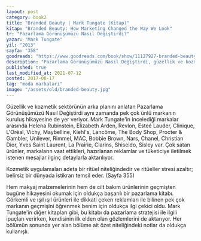 ```yaml
---
layout: post  
category: book2  
title: "Branded Beauty | Mark Tungate (Kitap)"  
kitap: "Branded Beauty: How Marketing Changed the Way We Look"  
tr: "Pazarlama Görünüşümüzü Nasıl Değiştirdi?"  
yazar: "Mark Tungate"  
yil: "2013"  
sayfa: "358"  
goodreads: "https://www.goodreads.com/book/show/11127927-branded-beauty"
description: "Pazarlama Görünüşümüzü Nasıl Değiştirdi, güzellik ve kozmetik sektörünün arka planını ve ünlü markaların hikayesini anlatıyor."
published: true
last_modified_at: 2021-07-12
posted: 2017-08-17
tag: "moda markaları"
image: "/assets/old/branded-beauty.jpg"
---
```


Güzellik ve kozmetik sektörünün arka planını anlatan Pazarlama Görünüşümüzü Nasıl Değiştirdi aynı zamanda pek çok ünlü markanın kuruluş hikayesine de yer veriyor. Mark Tungate'in incelediği markalar arasında Helena Rubinstein, Elizabeth Arden, Revlon, Esteé Lauder, Clinique, L'Oréal, Vichy, Maybelline, Kiehl's, Lancôme, The Body Shop, Procter & Gambler, Unilever, Rimmel, MAC, Bobbie Brown, Nars, Chanel, Christian Dior, Yves Saint Laurent, La Prairie, Clarins, Shiseido, Sisley var. Çok satan ürünler, markaların vaat ettikleri, hazırlanan reklamlar ve tüketiciye iletilmek istenen mesajlar ilginç detaylarla aktarılıyor. 

Kozmetik uygulamaları adeta bir ritüel niteliğindedir ve ritüeller stresi azaltır; belirsiz bir dünyada istikrarı temsil eder. (Sayfa 355)

Hem makyaj malzemelerinin hem de cilt bakım ürünlerinin geçmişten bugüne hikayesini okumak için oldukça başarılı bir pazarlama kitabı. Görkemli ve ışıl ışıl ürünleri ile dikkati çeken reklamları ile bilinen pek çok markanın geçmişini öğrenmek benim için oldukça ilgi çekici oldu. Mark Tungate'in diğer kitapları gibi, bu kitabı da pazarlama stratejisi ile ilgili ipuçları verirken, kendisinin ilk elden olan gözlemlerini de aktarıyor. Her bölümün sonunda yer alan bölüme ait özet niteliğindeki notlar da oldukça kullanışlı.   

 
